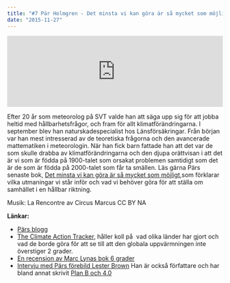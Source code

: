 ```yaml
---
title: "#7 Pär Holmgren - Det minsta vi kan göra är så mycket som möjligt"
date: "2015-11-27"
---
```


<iframe src="https://w.soundcloud.com/player/?url=https%3A//api.soundcloud.com/tracks/235004572&amp;color=001665&amp;auto_play=false&amp;hide_related=false&amp;show_comments=true&amp;show_user=true&amp;show_reposts=false" width="100%" height="166" frameborder="no" scrolling="no"></iframe>

Efter 20 år som meteorolog på SVT valde han att säga upp sig för att jobba heltid med hållbarhetsfrågor, och fram för allt klimatförändringarna. I september blev han naturskadespecialist hos Länsförsäkringar. Från början var han mest intresserad av de teoretiska frågorna och den avancerade mattematiken i meteorologin. När han fick barn fattade han att det var de som skulle drabba av klimatförändringarna och den djupa orättvisan i att det är vi som är födda på 1900-talet som orsakat problemen samtidigt som det är de som är födda på 2000-talet som får ta smällen. Läs gärna Pärs senaste bok, [Det minsta vi kan göra är så mycket som möjligt](http://parspektiv.shop.textalk.se/sv/),som förklarar vilka utmaningar vi står inför och vad vi behöver göra för att ställa om samhället i en hållbar riktning.

Musik: La Rencontre av Circus Marcus CC BY NA

**Länkar:**

- [Pärs blogg](http://www.parholmgren.se)
- [The Climate Action Tracker,](http://climateactiontracker.org) håller koll på  vad olika länder har gjort och vad de borde göra för att se till att den globala uppvärmningen inte överstiger 2 grader.
- [En recension av Marc Lynas bok 6 grader](http://www.svd.se/en-obehaglig-lasning)
- [Intervju med Pärs förebild Lester Brown](http://www.theguardian.com/profile/lesterbrown) Han är också författare och har bland annat skrivit [Plan B och 4.0](http://www.earth-policy.org/books/)
